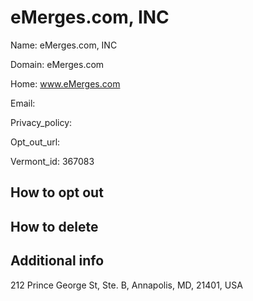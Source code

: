 
# eMerges.com, INC

Name: eMerges.com, INC

Domain: eMerges.com

Home: www.eMerges.com

Email: 

Privacy_policy: 

Opt_out_url: 

Vermont_id: 367083



## How to opt out



## How to delete



## Additional info



212 Prince George St, Ste. B, Annapolis, MD, 21401, USA

